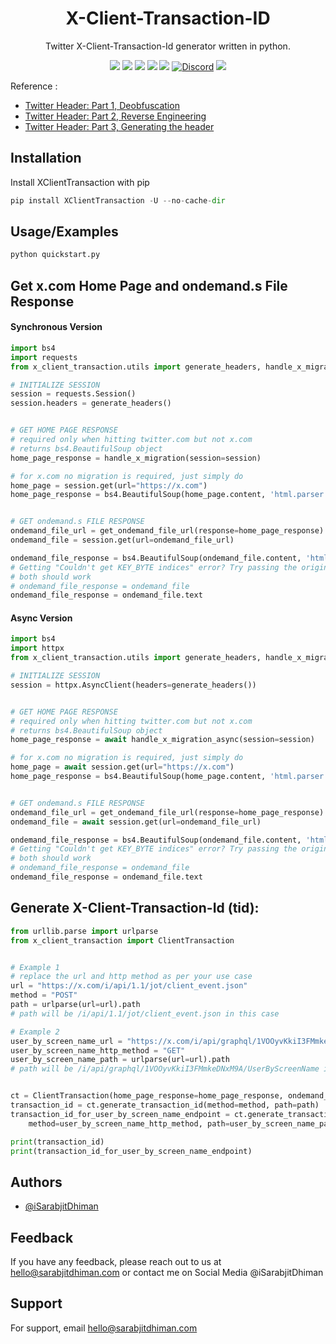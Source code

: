 <h1 align="center">X-Client-Transaction-ID</h1>

<p align="center">
Twitter X-Client-Transaction-Id generator written in python.

<p align="center">
<a href="https://choosealicense.com/licenses/mit/"> <img src="https://img.shields.io/badge/License-MIT-green.svg"></a>
<a href="https://www.python.org/"><img src="https://img.shields.io/pypi/pyversions/XClientTransaction"></a>
<a href="https://pypi.org/project/XClientTransaction"> <img src="https://img.shields.io/pypi/v/XClientTransaction"></a>
<a href="https://github.com/iSarabjitDhiman/XClientTransaction/commits"> <img src="https://img.shields.io/github/last-commit/iSarabjitDhiman/XClientTransaction"></a>
<a href="https://pypi.org/project/XClientTransaction/"> <img src="https://img.shields.io/pypi/dd/XClientTransaction"></a>
<a href="https://discord.gg/pHY6CU5Ke4"> <img alt="Discord" src="https://img.shields.io/discord/1149281691479851018?style=flat&logo=discord&logoColor=white"></a>
<a href="https://twitter.com/isarabjitdhiman"> <img src="https://img.shields.io/twitter/follow/iSarabjitDhiman?style=social"></a>

Reference :

- [Twitter Header: Part 1, Deobfuscation](https://antibot.blog/posts/1741552025433)
- [Twitter Header: Part 2, Reverse Engineering](https://antibot.blog/posts/1741552092462)
- [Twitter Header: Part 3, Generating the header](https://antibot.blog/posts/1741552163416)

## Installation

Install XClientTransaction with pip

```python
pip install XClientTransaction -U --no-cache-dir
```

## Usage/Examples

```python
python quickstart.py
```

## Get x.com Home Page and ondemand.s File Response

#### Synchronous Version

```python
import bs4
import requests
from x_client_transaction.utils import generate_headers, handle_x_migration, get_ondemand_file_url

# INITIALIZE SESSION
session = requests.Session()
session.headers = generate_headers()


# GET HOME PAGE RESPONSE
# required only when hitting twitter.com but not x.com
# returns bs4.BeautifulSoup object
home_page_response = handle_x_migration(session=session)

# for x.com no migration is required, just simply do
home_page = session.get(url="https://x.com")
home_page_response = bs4.BeautifulSoup(home_page.content, 'html.parser')


# GET ondemand.s FILE RESPONSE
ondemand_file_url = get_ondemand_file_url(response=home_page_response)
ondemand_file = session.get(url=ondemand_file_url)

ondemand_file_response = bs4.BeautifulSoup(ondemand_file.content, 'html.parser')
# Getting "Couldn't get KEY_BYTE indices" error? Try passing the original response or the response text
# both should work
# ondemand_file_response = ondemand_file
ondemand_file_response = ondemand_file.text
```

#### Async Version

```python
import bs4
import httpx
from x_client_transaction.utils import generate_headers, handle_x_migration_async, get_ondemand_file_url

# INITIALIZE SESSION
session = httpx.AsyncClient(headers=generate_headers())


# GET HOME PAGE RESPONSE
# required only when hitting twitter.com but not x.com
# returns bs4.BeautifulSoup object
home_page_response = await handle_x_migration_async(session=session)

# for x.com no migration is required, just simply do
home_page = await session.get(url="https://x.com")
home_page_response = bs4.BeautifulSoup(home_page.content, 'html.parser')


# GET ondemand.s FILE RESPONSE
ondemand_file_url = get_ondemand_file_url(response=home_page_response)
ondemand_file = await session.get(url=ondemand_file_url)

ondemand_file_response = bs4.BeautifulSoup(ondemand_file.content, 'html.parser')
# Getting "Couldn't get KEY_BYTE indices" error? Try passing the original response or the response text
# both should work
# ondemand_file_response = ondemand_file
ondemand_file_response = ondemand_file.text
```

## Generate X-Client-Transaction-Id (tid):

```python
from urllib.parse import urlparse
from x_client_transaction import ClientTransaction


# Example 1
# replace the url and http method as per your use case
url = "https://x.com/i/api/1.1/jot/client_event.json"
method = "POST"
path = urlparse(url=url).path
# path will be /i/api/1.1/jot/client_event.json in this case

# Example 2
user_by_screen_name_url = "https://x.com/i/api/graphql/1VOOyvKkiI3FMmkeDNxM9A/UserByScreenName"
user_by_screen_name_http_method = "GET"
user_by_screen_name_path = urlparse(url=url).path
# path will be /i/api/graphql/1VOOyvKkiI3FMmkeDNxM9A/UserByScreenName in this case


ct = ClientTransaction(home_page_response=home_page_response, ondemand_file_response=ondemand_file_response)
transaction_id = ct.generate_transaction_id(method=method, path=path)
transaction_id_for_user_by_screen_name_endpoint = ct.generate_transaction_id(
    method=user_by_screen_name_http_method, path=user_by_screen_name_path)

print(transaction_id)
print(transaction_id_for_user_by_screen_name_endpoint)

```

## Authors

- [@iSarabjitDhiman](https://www.github.com/iSarabjitDhiman)

## Feedback

If you have any feedback, please reach out to us at hello@sarabjitdhiman.com or contact me on Social Media @iSarabjitDhiman

## Support

For support, email hello@sarabjitdhiman.com
